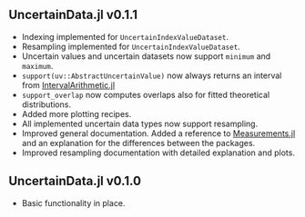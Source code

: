 
## UncertainData.jl v0.1.1
- Indexing implemented for `UncertainIndexValueDataset`. 
- Resampling implemented for `UncertainIndexValueDataset`.
- Uncertain values and uncertain datasets now support `minimum` and `maximum`.
- `support(uv::AbstractUncertainValue)` now always returns an interval from [IntervalArithmetic.jl](https://github.com/JuliaIntervals/IntervalArithmetic.jl/)
- `support_overlap` now computes overlaps also for fitted theoretical distributions.
- Added more plotting recipes. 
- All implemented uncertain data types now support resampling. 
- Improved general documentation. Added a reference to [Measurements.jl](https://github.com/JuliaPhysics/Measurements.jl) and an explanation for the differences between the packages.
- Improved resampling documentation with detailed explanation and plots.


## UncertainData.jl v0.1.0
- Basic functionality in place.